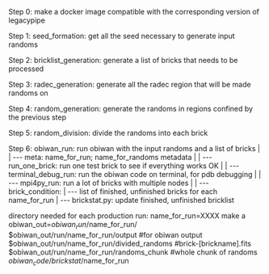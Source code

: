 Step 0: make a docker image compatible with the corresponding version of legacypipe

Step 1: seed_formation: get all the seed necessary to generate input randoms

Step 2: bricklist_generation: generate a list of bricks that needs to be processed

Step 3: radec_generation: generate all the radec region that will be made randoms on

Step 4: random_generation: generate the randoms in regions confined by the previous step

Step 5: random_division: divide the randoms into each brick

Step 6: obiwan_run: run obiwan with the input randoms and a list of bricks
        |
        | 
         --- meta: name_for_run; name_for_randoms metadata
        |
        |
         --- run_one_brick: run one test brick to see if everything works OK
        |
        |
         ---terminal_debug_run: run the obiwan code on terminal, for pdb debugging
        |
        |
         --- mpi4py_run: run a lot of bricks with multiple nodes
        |
        |
         --- brick_condition: 
             |
               --- list of finished, unfinished bricks for each name_for_run
             |
               --- brickstat.py: update finished, unfinished bricklist

directory needed for each production run:
name_for_run=XXXX
make a obiwan_out=$obiwan_run/$name_for_run/
$obiwan_out/run/name_for_run/output #for obiwan output
$obiwan_out/run/name_for_run/divided_randoms #brick-[brickname].fits
$obiwan_out/run/name_for_run/randoms_chunk  #whole chunk of randoms
$obiwan_code/brickstat/$name_for_run
